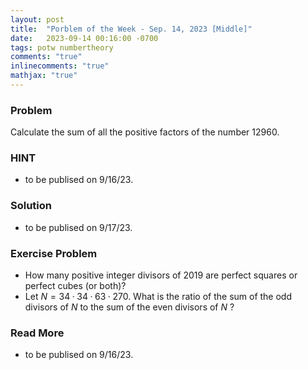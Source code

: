 ```yaml
---
layout: post
title:  "Porblem of the Week - Sep. 14, 2023 [Middle]"
date:   2023-09-14 00:16:00 -0700
tags: potw numbertheory
comments: "true"
inlinecomments: "true"
mathjax: "true"
---
```

### Problem
Calculate the sum of all the positive factors of the number 12960.

<!--more-->

### HINT
- to be publised on 9/16/23.

### Solution 
- to be publised on 9/17/23.

### Exercise Problem
- How many positive integer divisors of $2019$ are perfect squares or perfect cubes (or both)?
- Let $N = 34 · 34 · 63 · 270$. What is the ratio of the sum of the odd divisors of $N$ to the sum of the even divisors of $N$ ?

### Read More
- to be publised on 9/16/23.
